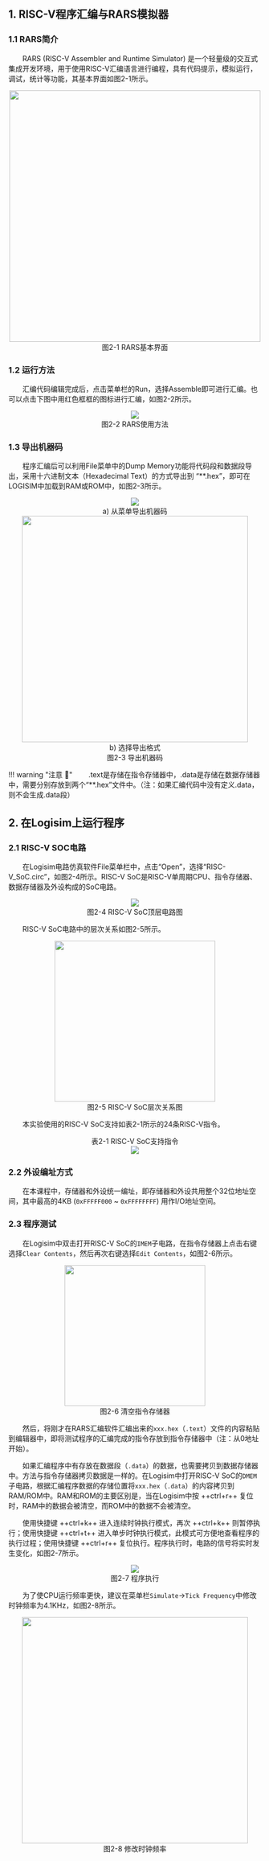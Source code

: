 ## 1. RISC-V程序汇编与RARS模拟器

### 1.1 RARS简介

&emsp;&emsp;RARS (RISC-V Assembler and Runtime Simulator) 是一个轻量级的交互式集成开发环境，用于使用RISC-V汇编语言进行编程，具有代码提示，模拟运行，调试，统计等功能，其基本界面如图2-1所示。

<center><img src = "../assets/2-1.png" width = 500></center>
<center>图2-1 RARS基本界面</center>


### 1.2 运行方法

&emsp;&emsp;汇编代码编辑完成后，点击菜单栏的Run，选择Assemble即可进行汇编。也可以点击下图中用红色框框的图标进行汇编，如图2-2所示。

<center><img src = "../assets/2-2.png"></center>
<center>图2-2 RARS使用方法</center>


### 1.3 导出机器码

&emsp;&emsp;程序汇编后可以利用File菜单中的Dump Memory功能将代码段和数据段导出，采用十六进制文本（Hexadecimal Text）的方式导出到 “**.hex”，即可在LOGISIM中加载到RAM或ROM中，如图2-3所示。

<center><img src = "../assets/2-3a.png"></center>
<center>a) 从菜单导出机器码</center>

<center><img src = "../assets/2-3b.png" width = 450></center>
<center>b) 选择导出格式</center>
<center>图2-3 导出机器码</center>

!!! warning "注意 :gun:"
    &emsp;&emsp;.text是存储在指令存储器中，.data是存储在数据存储器中，需要分别存放到两个“**.hex”文件中。（注：如果汇编代码中没有定义.data，则不会生成.data段）



## 2. 在Logisim上运行程序

### 2.1 RISC-V SOC电路

&emsp;&emsp;在Logisim电路仿真软件File菜单栏中，点击“Open”，选择“RISC-V_SoC.circ”，如图2-4所示。RISC-V SoC是RISC-V单周期CPU、指令存储器、数据存储器及外设构成的SoC电路。

<center><img src = "../assets/2-4.png"></center>
<center>图2-4 RISC-V SoC顶层电路图</center>

&emsp;&emsp;RISC-V SoC电路中的层次关系如图2-5所示。

<center><img src = "../assets/2-5.png" width = 320></center>
<center>图2-5 RISC-V SoC层次关系图</center>

&emsp;&emsp;本实验使用的RISC-V SoC支持如表2-1所示的24条RISC-V指令。

<center>表2-1 RISC-V SoC支持指令</center>
<center><img src = "../assets/t2-1.png"></center>

### 2.2 外设编址方式

&emsp;&emsp;在本课程中，存储器和外设统一编址，即存储器和外设共用整个32位地址空间，其中最高的4KB (`0xFFFFF000` ~ `0xFFFFFFFF`) 用作I/O地址空间。

### 2.3 程序测试

&emsp;&emsp;在Logisim中双击打开RISC-V SoC的`IMEM`子电路，在指令存储器上点击右键选择`Clear Contents`，然后再次右键选择`Edit Contents`，如图2-6所示。

<center><img src = "../assets/2-6.png" width = 280></center>
<center>图2-6 清空指令存储器</center>

&emsp;&emsp;然后，将刚才在RARS汇编软件汇编出来的`xxx.hex`（`.text`）文件的内容粘贴到编辑器中，即将测试程序的汇编完成的指令存放到指令存储器中（注：从0地址开始）。

&emsp;&emsp;如果汇编程序中有存放在数据段（`.data`）的数据，也需要拷贝到数据存储器中。方法与指令存储器拷贝数据是一样的。在Logisim中打开RISC-V SoC的`DMEM`子电路，根据汇编程序数据的存储位置将`xxx.hex`（`.data`）的内容拷贝到RAM/ROM中。RAM和ROM的主要区别是，当在Logisim中按 ++ctrl+r++ 复位时，RAM中的数据会被清空，而ROM中的数据不会被清空。

&emsp;&emsp;使用快捷键 ++ctrl+k++ 进入连续时钟执行模式，再次 ++ctrl+k++ 则暂停执行；使用快捷键 ++ctrl+t++ 进入单步时钟执行模式，此模式可方便地查看程序的执行过程；使用快捷键 ++ctrl+r++ 复位执行。程序执行时，电路的信号将实时发生变化，如图2-7所示。

<center><img src = "../assets/2-7.png"></center>
<center>图2-7 程序执行</center>

&emsp;&emsp;为了使CPU运行频率更快，建议在菜单栏`Simulate`->`Tick Frequency`中修改时钟频率为4.1KHz，如图2-8所示。

<center><img src = "../assets/2-8.png" width = 450></center>
<center>图2-8 修改时钟频率</center>
